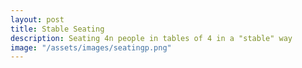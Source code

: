 ```yaml
---
layout: post
title: Stable Seating
description: Seating 4n people in tables of 4 in a "stable" way
image: "/assets/images/seatingp.png"
---
```

